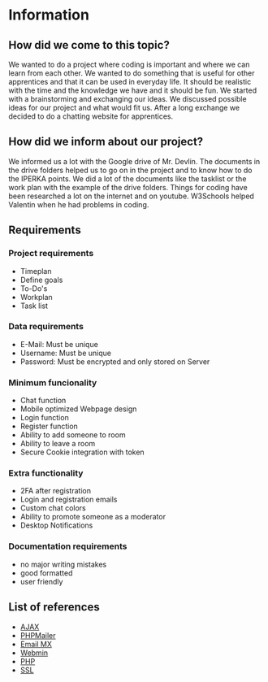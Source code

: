 # Information

## How did we come to this topic?
We wanted to do a project where coding is important and where we can learn from each other. We wanted to do something that is useful for other apprentices and that it can be used in everyday life. It should be realistic with the time and the knowledge we have and it should be fun. We started with a brainstorming and exchanging our ideas. We discussed possible ideas for our project and what would fit us. After a long exchange we decided to do a chatting website for apprentices.

## How did we inform about our project?
We informed us a lot with the Google drive of Mr. Devlin. The documents in the drive folders helped us to go on in the project and to know how to do the IPERKA points. We did a lot of the documents like the tasklist or the work plan with the example of the drive folders. Things for coding have been researched a lot on the internet and on youtube. W3Schools helped Valentin when he had problems in coding. 


## Requirements

### Project requirements
- Timeplan
- Define goals
- To-Do's
- Workplan
- Task list
### Data requirements
- E-Mail: Must be unique
- Username: Must be unique
- Password: Must be encrypted and only stored on Server
### Minimum funcionality
- Chat function
- Mobile optimized Webpage design
- Login function
- Register function
- Ability to add someone to room
- Ability to leave a room
- Secure Cookie integration with token
### Extra functionality
- 2FA after registration
- Login and registration emails
- Custom chat colors
- Ability to promote someone as a moderator
- Desktop Notifications
### Documentation requirements
- no major writing mistakes
- good formatted
- user friendly

## List of references 
- [AJAX](https://www.w3schools.com/xml/ajax_intro.asp)
- [PHPMailer](https://www.cloudways.com/blog/send-emails-in-php-using-phpmailer/)
- [Email MX](https://support.hostinger.com/en/articles/1583453-how-to-point-mx-records-for-emails-at-hostinger)
- [Webmin](https://www.digitalocean.com/community/tutorials/how-to-install-webmin-on-ubuntu-20-04-de)
- [PHP](https://www.w3schools.com/php/default.asp)
- [SSL](https://www.namecheap.com/support/knowledgebase/article.aspx/9702/33/installing-an-ssl-certificate-on-webmin/.)
